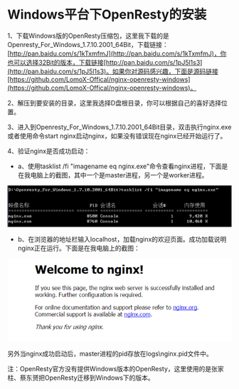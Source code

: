 # Windows平台下OpenResty的安装

1、下载Windows版的OpenResty压缩包，这里我下载的是Openresty_For_Windows_1.7.10.2001_64Bit，下载链接： [http://pan.baidu.com/s/1kTxmfmJ](http://pan.baidu.com/s/1kTxmfmJ)，你也可以选择32Bit的版本，下载链接[http://pan.baidu.com/s/1pJ5l1s3](http://pan.baidu.com/s/1pJ5l1s3)。如果你对源码感兴趣，下面是源码链接[https://github.com/LomoX-Offical/nginx-openresty-windows](https://github.com/LomoX-Offical/nginx-openresty-windows)。

2、解压到要安装的目录，这里我选择D盘根目录，你可以根据自己的喜好选择位置。

3、进入到Openresty_For_Windows_1.7.10.2001_64Bit目录，双击执行nginx.exe 或者使用命令start nginx启动nginx，如果没有错误现在nginx已经开始运行了。

4、验证nginx是否成功启动：

   * a、使用tasklist /fi "imagename eq nginx.exe"命令查看nginx进程，下面是在我电脑上的截图，其中一个是master进程，另一个是worker进程。

  ![nginx进程](install_on_windows01.png)

   * b、在浏览器的地址栏输入localhost，加载nginx的欢迎页面。成功加载说明nginx正在运行。下面是在我电脑上的截图：

  ![nginx的欢迎页面](install_on_windows02.png)

另外当nginx成功启动后，master进程的pid存放在logs\nginx.pid文件中。

注：OpenResty官方没有提供Windows版本的OpenResty，这里使用的是张家柱、蔡东赟把OpenResty迁移到Windows下的版本。
